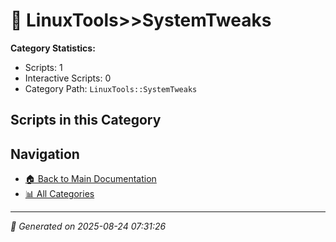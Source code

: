 # 📁 LinuxTools>>SystemTweaks

**Category Statistics:**
- Scripts: 1
- Interactive Scripts: 0
- Category Path: `LinuxTools::SystemTweaks`

## Scripts in this Category


## Navigation

- [🏠 Back to Main Documentation](README.md)
- [📊 All Categories](README.md#-categories)

---

*📅 Generated on 2025-08-24 07:31:26*
